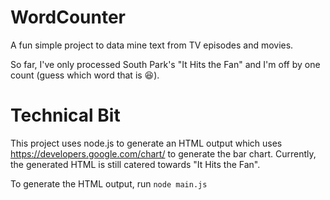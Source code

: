 # WordCounter
A fun simple project to data mine text from TV episodes and movies.

So far, I've only processed South Park's "It Hits the Fan" and I'm off by one count (guess which word that is :laughing:).

# Technical Bit
This project uses node.js to generate an HTML output which uses https://developers.google.com/chart/ to generate the bar chart. Currently, the generated HTML is still catered towards "It Hits the Fan".

To generate the HTML output, run `node main.js`
